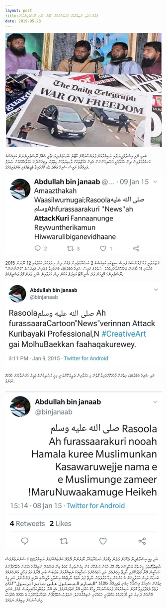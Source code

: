 ```yaml
---
layout: post
title:ފްރާންސުގައި ނަބިއްޔާއަށް ފުރައްސާރަކޮށް ކާޓޫނު ކުރެހި ނޫސްވެރިންތަކަށް 
date: 2019-05-28
---
```

![AbdullaSupport](/assets/abdullasupport1.jpeg) 
<br/><br/>
ކެނޑި ނޭޅި އިސްލާމްދީނަށާއި ނަބިއްޔާއަށް ފުރައްސާރަކޮށް ކާޓޫނު ކުރަހަމުންދިޔަ ޗާލީ ހެބްދޯ ނޫސްވެރިންނަށް އައިއެސްގެ ހަނގުރާމަވެރިން ދިން ޙަމަލާއަކީ މުސްލިމުންނަށް އެއިން އަމާޒުތަކަށް ވާސިލުވުމަށް ހިތްވަރު ލިބިގެންދާނެ ޙަމަލާއެއްކަމަށް ސަލަފް ޖަމިއްޔާގެ ރައީސް ޝެއިޚް ޢަބްދުﷲ ކޮށްފައިވާ ޓްވީޓެއްގައި ބުނެފައިވެއެވެ. 
<br/><br/>
![AbdullaSupport](/assets/abdullasupport2.jpeg) 
<br/><br/>
2015 ގެ ޖަނަވަރީ މަހު ފްރާންސުގެ ޕެރިސް ސިޓީގައި އައިއެސްގެ 2 ހަނގުރާމަވެރިން ވެގެން ދިން މި ވަރުގަދަ ޙަމަލާގައި 12 ކާފަރުން މަރާލައި 11 ކާފަރުން ޒަޚަމްކޮށްލާފައިވެއެވެ. ސަލަފްގެ ރައީސް ޝެއިޚް ޢަބްދުﷲ ބުނެފައިވާ ފަދައިން އައިއެސްގެ "ފަންނާނުން" ނޫސްވެރިންގެ އޮފީހަށް ވަދެ ސެމީ އޮޓޯ ރައިފަލް އަކުން ދިން ޙަމަލާއިން ކުރެހީ ވަރަށް މޮޅު ތަސްވީރެކެވެ. 
<br/><br/>
![AbdullaSupport](/assets/abdullasupport3.jpeg)
<br/><br/>
އަދި ޝެއިޚް ޢަބްދުﷲ އިތުރަށް ފާހަގަކޮށްފައިވާ ގޮތުން މި ޙަމަލާއިން ދަލީލުކޮށްދެނީ މިއީ މުސްލިމުންގެ ޒަމީރު މަރުނުވާކަމުގެ ހެއްކެއް ކަމަށެވެ.
<br/><br/>
![AbdullaSupport](/assets/abdullasupport4.jpeg)
<br/><br/>
އަދި މިއީ އިސްލާމްދީނާ ދެކޮޅަށް ދުލުން މިގޮތަށް ހަނގުރާމަކުރާ ކާފަރުންނާ ދޭތެރޭ ކަންތައްކުރުމަށް ނަބިއްޔާﷺ ގެ ސުންނަތުންވެސް ސާބިތުވާގޮތެވެ. މީގެ ތެރޭ ޔަހޫދީންގެ ތެރޭ އޭރު އުޅުނު މަޝްހޫރު ޅެން ކިޔުންތެރިޔާ ކަޢުބު ބިން އަޝްރަފް ނަބިއްޔާގެ އަމުރަށް އެކަލޭގެފާނުގެ ޞަޙާބީން އޭނާ ޤަތުލުކޮށްލި ހާދިޘާ ހިމެނެއެވެ. އަދި ހަމައެހެންމެ ޞަޙާބީއަކު ނަބިއްޔާއަށް ބަދުބަސް ބުނި އޭނާގެ އަޅު ޔަހޫދީ އަންހެނެއްގެ ބަނޑަށް ވަޅިން ޙަމަލާދީގެން އެ އަންހެން މީހާ މަރާލެވެނު ޙާދިޘާ ފަދަ އެތައް ޙާދިޘާއެއް އިސްލާމީ ތާރީޚުގައި އެވަނީ ފެންނާށެވެ. އަދި މީގެ އިތުރަށް ޝެއިޚުލް އިސްލާމް އިބްނި ޠައިމިއްޔާ އެބޭފުޅާގެ "الـصـارم الـمـسـلـول عـلـى شـاتـم الـرسـول" ފޮތުގައި ފަތުވާ ދެއްވާފައިވާ ގޮތުން ނަބިއްޔާއަށް ފުރައްސާރަކުރާ މީހާގެ ޙުކުމަކީ އޭނާ ޤަތުލުކުރުމެވެ. އެއީ އޭނާ ތަޢުބާވިކަމުގައިވިޔަސް މެއެވެ. އެހެނީ އޭނާއަށް ދުނިޔެ މަތީ މާފުކުރުމުގެ ޙައްޤުވަނީ ހަމައެކަނި ނަބިއްޔާއަށެވެ. ނަމަވެސް އެކަލޭގެފާނު އަވަހާރަވުމަށްފަހު އެ ޙައްޤެއް އެއްވެސް އިންސާނަކަށް ލިބިގެން ނުވެއެވެ. 
